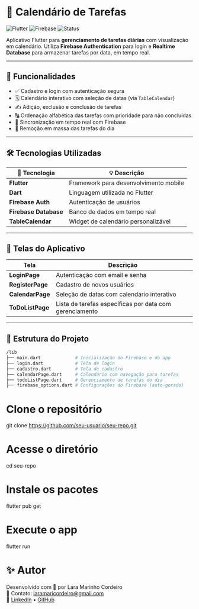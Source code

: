 # 📅 Calendário de Tarefas

![Flutter](https://img.shields.io/badge/Flutter-3.22-blue?logo=flutter)
![Firebase](https://img.shields.io/badge/Firebase-Auth%20%26%20Realtime-yellow?logo=firebase)
![Status](https://img.shields.io/badge/status-em%20desenvolvimento-orange)

Aplicativo Flutter para **gerenciamento de tarefas diárias** com visualização em calendário. Utiliza **Firebase Authentication** para login e **Realtime Database** para armazenar tarefas por data, em tempo real.

---

## 🚀 Funcionalidades

- ✅ Cadastro e login com autenticação segura  
- 🗓️ Calendário interativo com seleção de datas (via `TableCalendar`)  
- ✍️ Adição, exclusão e conclusão de tarefas  
- 🔠 Ordenação alfabética das tarefas com prioridade para não concluídas  
- 🔁 Sincronização em tempo real com Firebase  
- 🧹 Remoção em massa das tarefas do dia  

---

## 🛠️ Tecnologias Utilizadas

| 🧪 Tecnologia         | 💡 Descrição                                  |
|-----------------------|-----------------------------------------------|
| **Flutter**           | Framework para desenvolvimento mobile         |
| **Dart**              | Linguagem utilizada no Flutter                |
| **Firebase Auth**     | Autenticação de usuários                      |
| **Firebase Database** | Banco de dados em tempo real                  |
| **TableCalendar**     | Widget de calendário personalizável           |

---

## 📱 Telas do Aplicativo

| Tela              | Descrição                                              |
|-------------------|--------------------------------------------------------|
| **LoginPage**     | Autenticação com email e senha                         |
| **RegisterPage**  | Cadastro de novos usuários                             |
| **CalendarPage**  | Seleção de datas com calendário interativo             |
| **ToDoListPage**  | Lista de tarefas específicas por data com gerenciamento |

---

## 🧩 Estrutura do Projeto

```bash
/lib
├── main.dart             # Inicialização do Firebase e do app
├── login.dart            # Tela de login
├── cadastro.dart         # Tela de cadastro
├── calendarPage.dart     # Calendário com navegação para tarefas
├── todoListPage.dart     # Gerenciamento de tarefas do dia
├── firebase_options.dart # Configurações do Firebase (auto-gerado)
```

# Clone o repositório
git clone https://github.com/seu-usuario/seu-repo.git

# Acesse o diretório
cd seu-repo

# Instale os pacotes
flutter pub get

# Execute o app
flutter run

# ✨ Autor <br>
Desenvolvido com 💙 por Lara Marinho Cordeiro <br>
📧 Contato: [laramaricordeiro@gmail.com](mailto:laramaricordeiro@gmail.com) <br>
🔗 [LinkedIn](https://www.linkedin.com/in/lara-marinho-cordeiro-b77a2b275/) • [GitHub](https://github.com/lahmarinhoh)